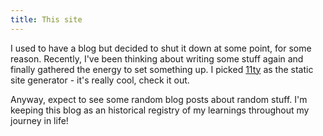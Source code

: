 ```yaml
---
title: This site
---
```


I used to have a blog but decided to shut it down at some point, for
some reason. Recently, I've been thinking about writing some stuff again
and finally gathered the energy to set something up. I picked
[11ty](https://www.11ty.dev/) as the static site generator - it's really
cool, check it out.

Anyway, expect to see some random blog posts about random stuff. I'm
keeping this blog as an historical registry of my learnings
throughout my journey in life!

